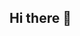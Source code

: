 ## Hi there 👋

<!--
**2538100023/2538100023** is a ✨ _special_ ✨ repository because its `README.md` (this file) appears on your GitHub profile.

Here are some ideas to get you started:

- 🔭 I’m currently working on ...CUMTB
- 🌱 I’m currently learning ...Neural Network
- 👯 I’m looking to collaborate on ...Develop interesting projects
- 🤔 I’m looking for help with ...anything
- 💬 Ask me about ...
- 📫 How to reach me: ...2538100023@qq.com
- 😄 Pronouns: ...
- ⚡ Fun fact: ...
-->
